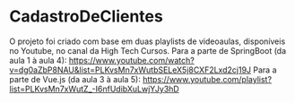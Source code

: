 # CadastroDeClientes
O projeto foi criado com base em duas playlists de videoaulas, disponíveis no Youtube, no canal da High Tech Cursos.
Para a parte de SpringBoot (da aula 1 à aula 4): https://www.youtube.com/watch?v=dg0aZbP8NAU&list=PLKvsMn7xWutbSELeX5j8CXF2Lxd2cj19J
Para a parte de Vue.js (da aula 3 à aula 5): https://www.youtube.com/playlist?list=PLKvsMn7xWutZ_-I6nfUdibXuLwjYJy3hD
